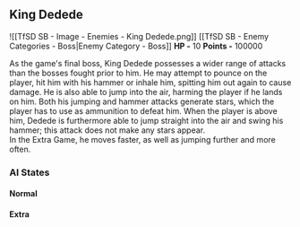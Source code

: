 ## King Dedede
![[TfSD SB - Image - Enemies - King Dedede.png]]
[[TfSD SB - Enemy Categories - Boss|Enemy Category - Boss]]
**HP -** 10
**Points -** 100000

As the game's final boss, King Dedede possesses a wider range of attacks than the bosses fought prior to him. He may attempt to pounce on the player, hit him with his hammer or inhale him, spitting him out again to cause damage. He is also able to jump into the air, harming the player if he lands on him. Both his jumping and hammer attacks generate stars, which the player has to use as ammunition to defeat him. When the player is above him, Dedede is furthermore able to jump straight into the air and swing his hammer; this attack does not make any stars appear.  
In the Extra Game, he moves faster, as well as jumping further and more often.
### AI States
#### Normal
#### Extra